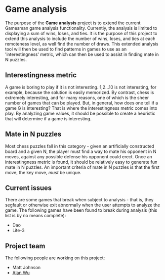 Game analysis
=============

The purpose of the **Game analysis** project is to extend the current Gamesman game analysis functionality. Currently, the analysis is limited to displaying a sum of wins, loses, and ties. It is the purpose of this project to extend this analysis to include the number of wins, loses, and ties at each remoteness level, as well find the number of draws. This extended analysis tool will then be used to find patterns in games to use as an 'interestingness' metric, which can then be used to assist in finding mate in N puzzles.

Interestingness metric
----------------------

A game is boring to play if it is not interesting. 1,2...10 is not interesting, for example, because the solution is easily memorized. By contrast, chess is extremely interesting, and for many reasons, one of which is the sheer number of games that can be played. But, in general, how does one tell if a game G is interesting? That is where the interestingness metric comes into play. By analyzing game values, it should be possible to create a heuristic that will determine if a game is interesting.

Mate in N puzzles
-----------------

Most chess puzzles fall in this category - given an artificially constructed board and a given N, the player must find a way to mate his opponent in N moves, against any possible defense his opponent could erect. Once an interestingness metric is found, it should be relatively easy to generate fun mate in N puzzles. An important criteria of mate in N puzzles is that the first move, the key move, *must* be unique.

Current issues
--------------

There are some games that break when subject to analysis - that is, they segfault or otherwise exit abnormally when the user attempts to analyze the game. The following games have been found to break during analysis (this list is by no means complete):

-   Dao
-   Lite-3

Project team
------------

The following people are working on this project:

-   Matt Johnson
-   [Alan Wu](User:Alanwu "wikilink")

